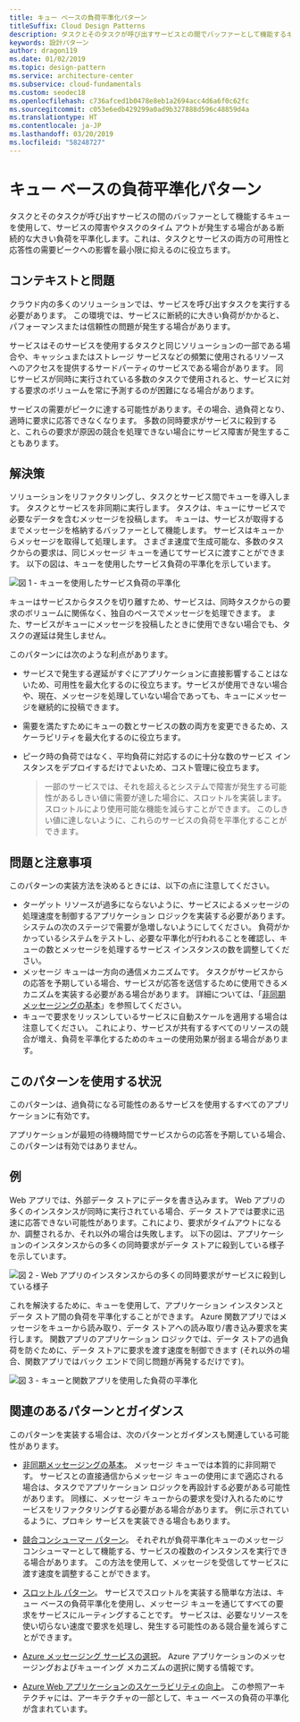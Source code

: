 ```yaml
---
title: キュー ベースの負荷平準化パターン
titleSuffix: Cloud Design Patterns
description: タスクとそのタスクが呼び出すサービスとの間でバッファーとして機能するキューを使用して、断続的な大きい負荷を平準化します。
keywords: 設計パターン
author: dragon119
ms.date: 01/02/2019
ms.topic: design-pattern
ms.service: architecture-center
ms.subservice: cloud-fundamentals
ms.custom: seodec18
ms.openlocfilehash: c736afced1b0478e8eb1a2694acc4d6a6f0c62fc
ms.sourcegitcommit: c053e6edb429299a0ad9b327888d596c48859d4a
ms.translationtype: HT
ms.contentlocale: ja-JP
ms.lasthandoff: 03/20/2019
ms.locfileid: "58248727"
---
```

# <a name="queue-based-load-leveling-pattern"></a>キュー ベースの負荷平準化パターン

タスクとそのタスクが呼び出すサービスの間のバッファーとして機能するキューを使用して、サービスの障害やタスクのタイム アウトが発生する場合がある断続的な大きい負荷を平準化します。これは、タスクとサービスの両方の可用性と応答性の需要ピークへの影響を最小限に抑えるのに役立ちます。

## <a name="context-and-problem"></a>コンテキストと問題

クラウド内の多くのソリューションでは、サービスを呼び出すタスクを実行する必要があります。 この環境では、サービスに断続的に大きい負荷がかかると、パフォーマンスまたは信頼性の問題が発生する場合があります。

サービスはそのサービスを使用するタスクと同じソリューションの一部である場合や、キャッシュまたはストレージ サービスなどの頻繁に使用されるリソースへのアクセスを提供するサードパーティのサービスである場合があります。 同じサービスが同時に実行されている多数のタスクで使用されると、サービスに対する要求のボリュームを常に予測するのが困難になる場合があります。

サービスの需要がピークに達する可能性があります。その場合、過負荷となり、適時に要求に応答できなくなります。 多数の同時要求がサービスに殺到すると、これらの要求が原因の競合を処理できない場合にサービス障害が発生することもあります。

## <a name="solution"></a>解決策

ソリューションをリファクタリングし、タスクとサービス間でキューを導入します。 タスクとサービスを非同期に実行します。 タスクは、キューにサービスで必要なデータを含むメッセージを投稿します。 キューは、サービスが取得するまでメッセージを格納するバッファーとして機能します。 サービスはキューからメッセージを取得して処理します。 さまざま速度で生成可能な、多数のタスクからの要求は、同じメッセージ キューを通じてサービスに渡すことができます。 以下の図は、キューを使用したサービス負荷の平準化を示しています。

![図 1 - キューを使用したサービス負荷の平準化](./_images/queue-based-load-leveling-pattern.png)

キューはサービスからタスクを切り離すため、サービスは、同時タスクからの要求のボリュームに関係なく、独自のペースでメッセージを処理できます。 また、サービスがキューにメッセージを投稿したときに使用できない場合でも、タスクの遅延は発生しません。

このパターンには次のような利点があります。

- サービスで発生する遅延がすぐにアプリケーションに直接影響することはないため、可用性を最大化するのに役立ちます。サービスが使用できない場合や、現在、メッセージを処理していない場合であっても、キューにメッセージを継続的に投稿できます。
- 需要を満たすためにキューの数とサービスの数の両方を変更できるため、スケーラビリティを最大化するのに役立ちます。
- ピーク時の負荷ではなく、平均負荷に対応するのに十分な数のサービス インスタンスをデプロイするだけでよいため、コスト管理に役立ちます。

    >  一部のサービスでは、それを超えるとシステムで障害が発生する可能性があるしきい値に需要が達した場合に、スロットルを実装します。 スロットルにより使用可能な機能を減らすことができます。 このしきい値に達しないように、これらのサービスの負荷を平準化することができます。

## <a name="issues-and-considerations"></a>問題と注意事項

このパターンの実装方法を決めるときには、以下の点に注意してください。

- ターゲット リソースが過多にならないように、サービスによるメッセージの処理速度を制御するアプリケーション ロジックを実装する必要があります。 システムの次のステージで需要が急増しないようにしてください。 負荷がかかっているシステムをテストし、必要な平準化が行われることを確認し、キューの数とメッセージを処理するサービス インスタンスの数を調整してください。
- メッセージ キューは一方向の通信メカニズムです。 タスクがサービスからの応答を予期している場合、サービスが応答を送信するために使用できるメカニズムを実装する必要がある場合があります。 詳細については、「[非同期メッセージングの基本](https://msdn.microsoft.com/library/dn589781.aspx)」を参照してください。
- キューで要求をリッスンしているサービスに自動スケールを適用する場合は注意してください。 これにより、サービスが共有するすべてのリソースの競合が増え、負荷を平準化するためのキューの使用効果が弱まる場合があります。

## <a name="when-to-use-this-pattern"></a>このパターンを使用する状況

このパターンは、過負荷になる可能性のあるサービスを使用するすべてのアプリケーションに有効です。

アプリケーションが最短の待機時間でサービスからの応答を予期している場合、このパターンは有効ではありません。

## <a name="example"></a>例

Web アプリでは、外部データ ストアにデータを書き込みます。 Web アプリの多くのインスタンスが同時に実行されている場合、データ ストアでは要求に迅速に応答できない可能性があります。これにより、要求がタイムアウトになるか、調整されるか、それ以外の場合は失敗します。 以下の図は、アプリケーションのインスタンスからの多くの同時要求がデータ ストアに殺到している様子を示しています。

![図 2 - Web アプリのインスタンスからの多くの同時要求がサービスに殺到している様子](./_images/queue-based-load-leveling-overwhelmed.png)

これを解決するために、キューを使用して、アプリケーション インスタンスとデータ ストア間の負荷を平準化することができます。 Azure 関数アプリではメッセージをキューから読み取り、データ ストアへの読み取り/書き込み要求を実行します。 関数アプリのアプリケーション ロジックでは、データ ストアの過負荷を防ぐために、データ ストアに要求を渡す速度を制御できます  (それ以外の場合、関数アプリではバック エンドで同じ問題が再発するだけです)。

![図 3 - キューと関数アプリを使用した負荷の平準化](./_images/queue-based-load-leveling-function.png)



## <a name="related-patterns-and-guidance"></a>関連のあるパターンとガイダンス

このパターンを実装する場合は、次のパターンとガイダンスも関連している可能性があります。

- [非同期メッセージングの基本](https://msdn.microsoft.com/library/dn589781.aspx)。 メッセージ キューでは本質的に非同期です。 サービスとの直接通信からメッセージ キューの使用にまで適応される場合は、タスクでアプリケーション ロジックを再設計する必要がある可能性があります。 同様に、メッセージ キューからの要求を受け入れるためにサービスをリファクタリングする必要がある場合があります。 例に示されているように、プロキシ サービスを実装できる場合もあります。

- [競合コンシューマー パターン](./competing-consumers.md)。 それぞれが負荷平準化キューのメッセージ コンシューマーとして機能する、サービスの複数のインスタンスを実行できる場合があります。 この方法を使用して、メッセージを受信してサービスに渡す速度を調整することができます。

- [スロットル パターン](./throttling.md)。 サービスでスロットルを実装する簡単な方法は、キュー ベースの負荷平準化を使用し、メッセージ キューを通じてすべての要求をサービスにルーティングすることです。 サービスは、必要なリソースを使い切らない速度で要求を処理し、発生する可能性のある競合量を減らすことができます。

- [Azure メッセージング サービスの選択](/azure/event-grid/compare-messaging-services)。 Azure アプリケーションのメッセージングおよびキューイング メカニズムの選択に関する情報です。

- [Azure Web アプリケーションのスケーラビリティの向上](../reference-architectures/app-service-web-app/scalable-web-app.md)。 この参照アーキテクチャには、アーキテクチャの一部として、キュー ベースの負荷の平準化が含まれています。
